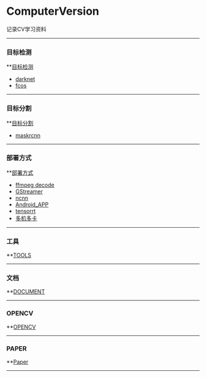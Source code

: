 # ComputerVersion
记录CV学习资料

---

### 目标检测

**[目标检测](https://github.com/yangnaGitHub/ComputerVersion/tree/master/detection)
* [darknet](https://github.com/yangnaGitHub/ComputerVersion/tree/master/detection/darknet)
* [fcos](https://github.com/yangnaGitHub/ComputerVersion/tree/master/detection/fcos-paper.pdf)

---

### 目标分割

**[目标分割](https://github.com/yangnaGitHub/ComputerVersion/tree/master/segmentation)
* [maskrcnn](https://github.com/yangnaGitHub/ComputerVersion/tree/master/segmentation/maskrcnn.pdf)

---

### 部署方式

**[部署方式](https://github.com/yangnaGitHub/ComputerVersion/tree/master/platform)
* [ffmpeg decode](https://github.com/yangnaGitHub/ComputerVersion/tree/master/platform/ffmpeg_decode)
* [GStreamer](https://github.com/yangnaGitHub/ComputerVersion/tree/master/platform/GStreamer)
* [ncnn](https://github.com/yangnaGitHub/ComputerVersion/tree/master/platform/ncnn)
* [Android_APP](https://github.com/yangnaGitHub/ComputerVersion/tree/master/platform/Android_APP)
* [tensorrt](https://github.com/yangnaGitHub/ComputerVersion/tree/master/platform/tensorrt)
* [多机多卡](https://github.com/yangnaGitHub/ComputerVersion/tree/master/platform/%E5%A4%9A%E6%9C%BA%E5%A4%9A%E5%8D%A1)

---

### 工具

**[TOOLS](https://github.com/yangnaGitHub/ComputerVersion/tree/master/others)

---

### 文档

**[DOCUMENT](https://github.com/yangnaGitHub/ComputerVersion/tree/master/document)

---

### OPENCV

**[OPENCV](https://github.com/yangnaGitHub/ComputerVersion/tree/master/opencv)

---

### PAPER

**[Paper](https://github.com/yangnaGitHub/ComputerVersion/tree/master/paper)

---

